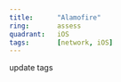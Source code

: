 ```yaml
---
title:      "Alamofire"
ring:       assess
quadrant:   iOS
tags:       [network, iOS]
---
```


update tags
